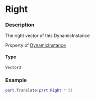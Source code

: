 # Right

### Description

The right vector of this DynamicInstance

Property of [DynamicInstance](/classes/DynamicInstance/)

#### Type

`Vector3`

### Example

```lua
part.Translate(part.Right * 5)
```
